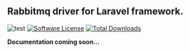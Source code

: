 ## Rabbitmq driver for Laravel framework.


![test](https://github.com/php-queues/laravel-rabbitmq/workflows/test/badge.svg?event=push)
[![Software License](https://img.shields.io/badge/license-MIT-brightgreen.svg?style=flat-square)](LICENSE)
[![Total Downloads](https://img.shields.io/packagist/dt/php-queues/laravel-rabbitmq.svg?style=flat-square)](https://packagist.org/packages/php-queues/laravel-rabbitmq)

**Documentation coming soon...**